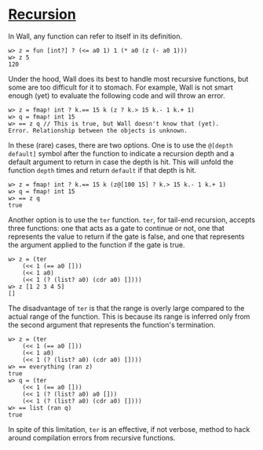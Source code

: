 # [Recursion](/recursion)

In Wall, any function can refer to itself in its definition.

```
w> z = fun [int?] ? (<= a0 1) 1 (* a0 (z (- a0 1)))
w> z 5
120
```

Under the hood, Wall does its best to handle most recursive functions, but some are too difficult for it to stomach.  For example, Wall is not smart enough (yet) to evaluate the following code and will throw an error.

```
w> z = fmap! int ? k.== 15 k (z ? k.> 15 k.- 1 k.+ 1)
w> q = fmap! int 15
w> == z q // This is true, but Wall doesn't know that (yet).
Error. Relationship between the objects is unknown.
```

In these (rare) cases, there are two options.  One is to use the `@[depth default]` symbol after the function to indicate a recursion depth and a default argument to return in case the depth is hit.  This will unfold the function `depth` times and return `default` if that depth is hit.

```
w> z = fmap! int ? k.== 15 k (z@[100 15] ? k.> 15 k.- 1 k.+ 1)
w> q = fmap! int 15
w> == z q
true
```

Another option is to use the `ter` function. `ter`, for tail-end recursion, accepts three functions: one that acts as a gate to continue or not, one that represents the value to return if the gate is false, and one that represents the argument applied to the function if the gate is true.

```
w> z = (ter
    (<< 1 (== a0 []))
    (<< 1 a0)
    (<< 1 (? (list? a0) (cdr a0) [])))
w> z [1 2 3 4 5]
[]
```

The disadvantage of `ter` is that the range is overly large compared to the actual range of the function.  This is because its range is inferred only from the second argument that represents the function's termination.

```
w> z = (ter
    (<< 1 (== a0 []))
    (<< 1 a0)
    (<< 1 (? (list? a0) (cdr a0) [])))
w> == everything (ran z)
true
w> q = (ter
    (<< 1 (== a0 []))
    (<< 1 (? (list? a0) a0 []))
    (<< 1 (? (list? a0) (cdr a0) [])))
w> == list (ran q)
true
```

In spite of this limitation, `ter` is an effective, if not verbose, method to hack around compilation errors from recursive functions.